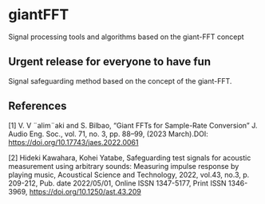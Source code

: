 # giantFFT
Signal processing tools and algorithms based on the giant-FFT concept

## Urgent release for everyone to have fun

Signal safeguarding method based on the concept of the giant-FFT.

## References

[1] V. V ¨alim¨aki and S. Bilbao, “Giant FFTs for Sample-Rate Conversion” J. Audio Eng. Soc., vol. 71, no. 3, pp. 88–99, (2023 March).DOI: https://doi.org/10.17743/jaes.2022.0061

[2] Hideki Kawahara, Kohei Yatabe, Safeguarding test signals for acoustic measurement using arbitrary sounds: Measuring impulse response by playing music, Acoustical Science and Technology, 2022, vol.43, no.3, p. 209-212, Pub. date 2022/05/01, Online ISSN 1347-5177, Print ISSN 1346-3969, https://doi.org/10.1250/ast.43.209
